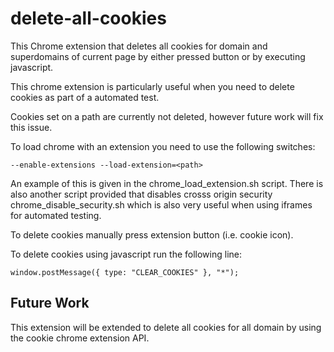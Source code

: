 delete-all-cookies
==================

This Chrome extension that deletes all cookies for domain and superdomains of current page by either pressed button or by executing javascript.

This chrome extension is particularly useful when you need to delete cookies as part of a automated test.

Cookies set on a path are currently not deleted, however future work will fix this issue.

To load chrome with an extension you need to use the following switches:

    --enable-extensions --load-extension=<path>

An example of this is given in the chrome_load_extension.sh script.  There is also another script provided that disables crosss origin security chrome_disable_security.sh which is also very useful when using iframes for automated testing.

To delete cookies manually press extension button (i.e. cookie icon).

To delete cookies using javascript run the following line:

    window.postMessage({ type: "CLEAR_COOKIES" }, "*");

Future Work
-----------

This extension will be extended to delete all cookies for all domain by using the cookie chrome extension API.
